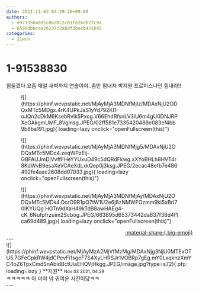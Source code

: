```yaml
---
date: 2021-11-03 04:29:20+09:00
authors:
  - e9733564895c86d0c2c01fe26db2fc9a
  - 6599dbbcaa26237c2ab0f3becb421b45
categories:
  - Jiwon
---
```


# 1-91538830

<div class="post-container" markdown="1">
<div class="content-container md-sidebar__scrollwrap" markdown="1">

힘들겠다 요즘 매일 새벽까지 연습이야..좀만 힘내자 박지원 프로미스나인 힘내라!!
<figure markdown="1">
![](https://phinf.wevpstatic.net/MjAyMjA3MDNfMjIz/MDAxNjU2ODQxMTc5MDgx.4rK4UPkJaS1yYd792KI1-oJQn2cDkM6KsebRvlk5Pxcg.V66EhdRfsnLV3iU6m4gU0DNJRPXeGAkgmUMF_8Vglnsg.JPEG/02ff581e7335420488e083ef4bb9b8ba191.jpg){ loading=lazy onclick="openFullscreen(this)"}
</figure>

<figure markdown="1">
![](https://phinf.wevpstatic.net/MjAyMjA3MDNfMjg5/MDAxNjU2ODQxMTc5MDc4.zeqWPzEij-GBFAUJmDjVvffFHeYYUxuD49c5dQRdFkwg.xXYoBHLh8HVT4r8KdWvB9esaXeVCAeXdLxkQep0j3ksg.JPEG/2ecac48efb7e486492fe4aac2608dd07033.jpg){ loading=lazy onclick="openFullscreen(this)"}
</figure>

<figure markdown="1">
![](https://phinf.wevpstatic.net/MjAyMjA3MDNfMjAy/MDAxNjU2ODQxMTc5MDk4.OcrO9R1pQ7tW1U2e6j8zNMWFOzmm9ki5xBrI70IKYUQg.HGTn9dXaH49kTdB8awHAEg4-cK_6Nufpfrzuim2Scbog.JPEG/663895d65373442da837f38d4f1ca69d489.jpg){ loading=lazy onclick="openFullscreen(this)"}
</figure>


</div>
</div>

<div style="text-align: right;" markdown="1">
<a href="https://weverse.io/fromis9/fanpost/1-91538830" style="text-align: right;">:material-share:{.big-emoji}</a>
</div>
---

<div class="comments-container md-sidebar__scrollwrap" markdown="1">
<div class="comment" markdown="1">
<div class='id-container' markdown="1">
![](https://phinf.wevpstatic.net/MjAyMzA2MjVfMzMg/MDAxNjg3NjU0MTExOTU5.7GFeCpkRW4jdCPevFi1sgeF7S4XyLHRSJr1VOBRp7gEg.mY0LxqknzXmYC4oZ6TpxCmdSnAbldBctUiaEHQVjHkgg.JPEG/image.jpg?type=s72){ pfp loading=lazy }
**<span class="artist">지원</span>** <small>Nov 03 2021, 04:29</small><br>
</div>
<div class='comment-body' markdown="1">
ㅋㅋㅋㅋㅋ 아 머야 넘 귀여운 사진이닼ㅋㅋ
</div>
</div>
</div>
---
